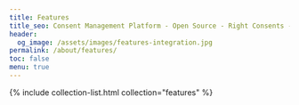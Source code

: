 ```yaml
---
title: Features
title_seo: Consent Management Platform - Open Source - Right Consents - Features
header:
  og_image: /assets/images/features-integration.jpg
permalink: /about/features/
toc: false
menu: true
---
```


{% include collection-list.html collection="features" %}
